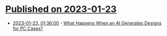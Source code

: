 # [Published on 2023-01-23](index.md)

* [2023-01-23, 01:36:00](https://idle.slashdot.org/story/23/01/23/0142254/what-happens-when-an-ai-generates-designs-for-pc-cases?utm_source=rss1.0mainlinkanon&utm_medium=feed) - [What Happens When an AI Generates Designs for PC Cases?](https://idle.slashdot.org/story/23/01/23/0142254/what-happens-when-an-ai-generates-designs-for-pc-cases?utm_source=rss1.0mainlinkanon&utm_medium=feed)
